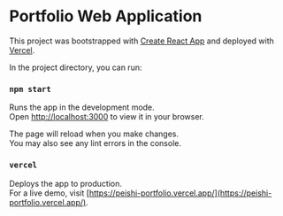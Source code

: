 # Portfolio Web Application
This project was bootstrapped with [Create React App](https://github.com/facebook/create-react-app) and deployed with [Vercel](https://vercel.com/).

In the project directory, you can run:

### `npm start`

Runs the app in the development mode.\
Open [http://localhost:3000](http://localhost:3000) to view it in your browser.

The page will reload when you make changes.\
You may also see any lint errors in the console.


### `vercel`

Deploys the app to production.\
For a live demo, visit [https://peishi-portfolio.vercel.app/](https://peishi-portfolio.vercel.app/).
